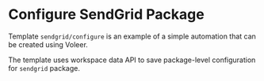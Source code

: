 # Configure SendGrid Package

Template `sendgrid/configure` is an example of a simple automation that can be created using Voleer.

The template uses workspace data API to save package-level configuration for `sendgrid` package.
